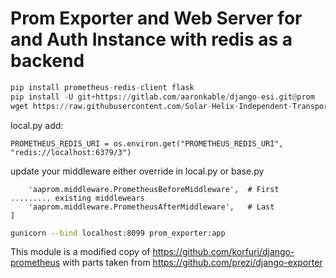 # Prom Exporter and Web Server for and Auth Instance with redis as a backend

```python
pip install prometheus-redis-client flask
pip install -U git+https://gitlab.com/aaronkable/django-esi.git@prom
wget https://raw.githubusercontent.com/Solar-Helix-Independent-Transport/allianceauth-prom-client/master/prom_exporter.py
```

local.py add:
```
PROMETHEUS_REDIS_URI = os.environ.get("PROMETHEUS_REDIS_URI", "redis://localhost:6379/3")
```
update your middleware either override in local.py or base.py
```MIDDLEWARE = [
    'aaprom.middleware.PrometheusBeforeMiddleware',  # First
......... existing middlewears
    'aaprom.middleware.PrometheusAfterMiddleware',   # Last
]
```
```bash
gunicorn --bind localhost:8099 prom_exporter:app
```

This module is a modified copy of
https://github.com/korfuri/django-prometheus
with parts taken from
https://github.com/prezi/django-exporter
